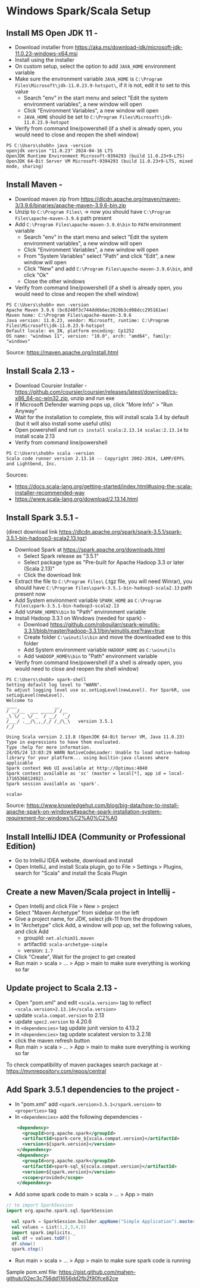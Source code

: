 # Windows Spark/Scala Setup

## Install MS Open JDK 11 -

- Download installer from https://aka.ms/download-jdk/microsoft-jdk-11.0.23-windows-x64.msi
- Install using the installer
- On custom setup, select the option to add `JAVA_HOME` environment variable
- Make sure the environment variable `JAVA_HOME` is `C:\Program Files\Microsoft\jdk-11.0.23.9-hotspot\`, if it is not, edit it to set to this value
    - Search "env" in the start menu and select "Edit the system environment variables", a new window will open
    - Click "Environment Variables", a new window will open
    - `JAVA_HOME` should be set to `C:\Program Files\Microsoft\jdk-11.0.23.9-hotspot`
- Verify from command line/powershell (if a shell is already open, you would need to close and reopen the shell window)

```
PS C:\Users\shobh> java -version
openjdk version "11.0.23" 2024-04-16 LTS
OpenJDK Runtime Environment Microsoft-9394293 (build 11.0.23+9-LTS)
OpenJDK 64-Bit Server VM Microsoft-9394293 (build 11.0.23+9-LTS, mixed mode, sharing)
```


## Install Maven -
- Download maven zip from https://dlcdn.apache.org/maven/maven-3/3.9.6/binaries/apache-maven-3.9.6-bin.zip
- Unzip to `C:\Program Files\` -> now you should have `C:\Program Files\apache-maven-3.9.6` path present
- Add `C:\Program Files\apache-maven-3.9.6\bin` to `PATH` environment variable
    - Search "env" in the start menu and select "Edit the system environment variables", a new window will open
    - Click "Environment Variables", a new window will open
    - From "System Variables" select "Path" and click "Edit", a new window will open
    - Click "New" and add `C:\Program Files\apache-maven-3.9.6\bin`, and click "Ok"
    - Close the other windows
- Verify from command line/powershell (if a shell is already open, you would need to close and reopen the shell window)

```
PS C:\Users\shobh> mvn -version
Apache Maven 3.9.6 (bc0240f3c744dd6b6ec2920b3cd08dcc295161ae)
Maven home: C:\Program Files\apache-maven-3.9.6
Java version: 11.0.23, vendor: Microsoft, runtime: C:\Program Files\Microsoft\jdk-11.0.23.9-hotspot
Default locale: en_IN, platform encoding: Cp1252
OS name: "windows 11", version: "10.0", arch: "amd64", family: "windows"
```

Source: https://maven.apache.org/install.html



## Install Scala 2.13 -
- Download Coursier Installer - https://github.com/coursier/coursier/releases/latest/download/cs-x86_64-pc-win32.zip, unzip and run exe
- If Microsoft Defender warning pops up, click "More Info" > "Run Anyway"
- Wait for the installation to complete, this will install scala 3.4 by default (but it will also install some useful utils)
- Open powershell and run `cs install scala:2.13.14 scalac:2.13.14` to install scala 2.13
- Verify from command line/powershell

```
PS C:\Users\shobh> scala -version
Scala code runner version 2.13.14 -- Copyright 2002-2024, LAMP/EPFL and Lightbend, Inc.
```

Sources:
- https://docs.scala-lang.org/getting-started/index.html#using-the-scala-installer-recommended-way
- https://www.scala-lang.org/download/2.13.14.html



## Install Spark 3.5.1 -

(direct download link https://dlcdn.apache.org/spark/spark-3.5.1/spark-3.5.1-bin-hadoop3-scala2.13.tgz)

- Download Spark at https://spark.apache.org/downloads.html
    - Select Spark release as "3.5.1"
    - Select package type as "Pre-built for Apache Hadoop 3.3 or later (Scala 2.13)"
    - Click the download link
- Extract the file to `C:\Program Files\` (.tgz file, you will need Winrar), you should have `C:\Program Files\spark-3.5.1-bin-hadoop3-scala2.13` path present now
- Add System environment variable `SPARK_HOME` as `C:\Program Files\spark-3.5.1-bin-hadoop3-scala2.13`
- Add `%SPARK_HOME%\bin` to "Path" environment variable
- Install Hadoop 3.3.1 on Windows (needed for spark) -
    - Download https://github.com/robguilarr/spark-winutils-3.3.1/blob/master/hadoop-3.3.1/bin/winutils.exe?raw=true
    - Create folder `C:\winutils\bin` and move the downloaded exe to this folder
    - Add System environment variable `HADOOP_HOME` as `C:\winutils`
    - Add `%HADOOP_HOME%\bin` to "Path" environment variable
- Verify from command line/powershell (if a shell is already open, you would need to close and reopen the shell window)

```
PS C:\Users\shobh> spark-shell
Setting default log level to "WARN".
To adjust logging level use sc.setLogLevel(newLevel). For SparkR, use setLogLevel(newLevel).
Welcome to
____              __
/ __/__  ___ _____/ /__
_\ \/ _ \/ _ `/ __/  '_/
/___/ .__/\_,_/_/ /_/\_\   version 3.5.1
/_/

Using Scala version 2.13.8 (OpenJDK 64-Bit Server VM, Java 11.0.23)
Type in expressions to have them evaluated.
Type :help for more information.
24/05/24 13:03:29 WARN NativeCodeLoader: Unable to load native-hadoop library for your platform... using builtin-java classes where applicable
Spark context Web UI available at http://Optimus:4040
Spark context available as 'sc' (master = local[*], app id = local-1716536012492).
Spark session available as 'spark'.

scala>
```

Source: https://www.knowledgehut.com/blog/big-data/how-to-install-apache-spark-on-windows#apache-spark-installation-system-requirement-for-windows%C2%A0%C2%A0



## Install IntelliJ IDEA (Community or Professional Edition)
- Go to IntelliJ IDEA website, download and install
- Open IntelliJ, and install Scala plugin, go to File > Settings > Plugins, search for "Scala" and install the Scala Plugin



## Create a new Maven/Scala project in Intellij -
- Open Intellij and click File > New > project
- Select "Maven Archetype" from sidebar on the left
- Give a project name, for JDK, select jdk-11 from the dropdown
- In "Archetype" click Add, a window will pop up, set the following values, and click Add
    - groupId: `net.alchim31.maven`
    - artifactId: `scala-archetype-simple`
    - version: `1.7`
- Click "Create", Wait for the project to get created
- Run main > scala > ... > App > main to make sure everything is working so far



## Update project to Scala 2.13 -
- Open "pom.xml" and edit `<scala.version>` tag to reflect `<scala.version>2.13.14</scala.version>`
- update `scala.compat.version` to 2.13
- update `spec2.version` to 4.20.6
- in `<dependencies>` tag update junit version to 4.13.2
- in `<dependencies>` tag update scalatest version to 3.2.18
- click the maven refresh button
- Run main > scala > ... > App > main to make sure everything is working so far

To check compatibility of maven packages search package at - https://mvnrepository.com/repos/central

## Add Spark 3.5.1 dependencies to the project -
- In "pom.xml" add `<spark.version>3.5.1</spark.version>` to `<properties>` tag
- In `<dependencies>` add the following dependencies -

```xml
    <dependency>
      <groupId>org.apache.spark</groupId>
      <artifactId>spark-core_${scala.compat.version}</artifactId>
      <version>${spark.version}</version>
    </dependency>
    <dependency>
      <groupId>org.apache.spark</groupId>
      <artifactId>spark-sql_${scala.compat.version}</artifactId>
      <version>${spark.version}</version>
      <scope>provided</scope>
    </dependency>
```

- Add some spark code to main > scala > ... > App > main


```scala
// to import SparkSession
import org.apache.spark.sql.SparkSession
```

```scala
  val spark = SparkSession.builder.appName("Simple Application").master("local[*]").getOrCreate()
  val values = List(1,2,3,4,5)
  import spark.implicits._
  val df = values.toDF()
  df.show()
  spark.stop()
```


- Run main > scala > ... > App > main to make sure spark code is running

Sample pom.xml file: https://gist.github.com/mahen-github/02ec3c756dd11656dd2fb2f90fce82ce




